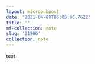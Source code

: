 ```yaml
---
layout: micropubpost
date: '2021-04-09T06:05:06.762Z'
title: ''
mf-collection: note
slug: '21906'
collection: note
---
```

test
